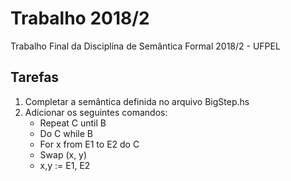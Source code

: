# Trabalho 2018/2

Trabalho Final da Disciplina de Semântica Formal 2018/2 - UFPEL

## Tarefas
1. Completar a semântica definida no arquivo BigStep.hs
2. Adicionar os seguintes comandos:
	* Repeat C until B
	* Do C while B
	* For x from E1 to E2 do C
	* Swap (x, y)
	* x,y := E1, E2


